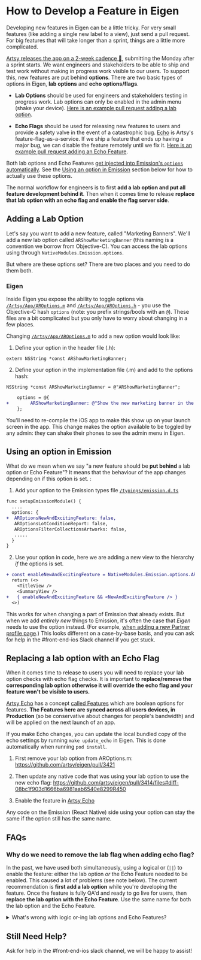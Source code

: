 # How to Develop a Feature in Eigen

Developing new features in Eigen can be a little tricky. For very small features (like adding a single new label to a view), just send a pull request. For big features that will take longer than a sprint, things are a little more complicated.

[Artsy releases the app on a 2-week cadence 🔐](https://www.notion.so/artsy/2-week-Release-Cadence-f3427549d9cb4d8b809ad16c57338c2d), submitting the Monday after a sprint starts. We want engineers and stakeholders to be able to ship and test work without making in progress work visible to our users. To support this, new features are put behind **options**. There are two basic types of options in Eigen, **lab options** and **echo options/flags**. 

- **Lab Options** should be used for engineers and stakeholders testing in progress work. Lab options can only be enabled in the admin menu (shake your device). [Here is an example pull request adding a lab option](https://github.com/artsy/eigen/pull/2934).

- **Echo Flags** should be used for releasing new features to users and provide a safety valve in the event of a catastrophic bug. [Echo](https://github.com/artsy/echo) is Artsy's feature-flag-as-a-service. If we ship a feature that ends up having a major bug, we can disable the feature remotely until we fix it. [Here is an example pull request adding an Echo Feature](https://github.com/artsy/eigen/pull/3414).

Both lab options and Echo Features [get injected into Emission's `options` automatically](https://github.com/artsy/eigen/blob/d9fd4a5c7a95204bda3c5728aa22b2c6e716e57f/Artsy/App/ARAppDelegate%2BEmission.m#L308-L321). See the [Using an option in Emission](#using-an-option-in-emission) section below for how to actually use these options.

The normal workflow for engineers is to first **add a lab option and put all feature development behind it**. Then when it comes time to release **replace that lab option with an echo flag and enable the flag server side**. 

## Adding a Lab Option

Let's say you want to add a new feature, called "Marketing Banners". We'll add a new lab option called `ARShowMarketingBanner` (this naming is a convention we borrow from Objective-C). You can access the lab options using through `NativeModules.Emission.options`.

But where are these options set? There are two places and you need to do them both.

### Eigen

Inside Eigen you expose the ability to toggle options via
[`/Artsy/App/AROptions.m`](https://github.com/artsy/eigen/blob/master/Artsy/App/AROptions.m) and [`/Artsy/App/AROptions.h`](https://github.com/artsy/eigen/blob/master/Artsy/App/AROptions.h) - you use the Objective-C hash `options` (note: you prefix strings/bools with an `@`). These files are a bit complicated but you only have to worry about changing in a few places.

Changing [`/Artsy/App/AROptions.m`](https://github.com/artsy/eigen/blob/master/Artsy/App/AROptions.m) to add a new option would look like:

1. Define your option in the header file (.h):

`extern NSString *const ARShowMarketingBanner;`

2. Define your option in the implementation file (.m) and add to the options hash:

`NSString *const ARShowMarketingBanner = @"ARShowMarketingBanner";`

```diff
    options = @{
+        ARShowMarketingBanner: @"Show the new marketing banner in the Artist page"
    };
```

You'll need to re-compile the iOS app to make this show up on your launch screen in the app.
This change makes the option available to be toggled by any admin: they can shake their phones to see the admin menu in Eigen.

## Using an option in Emission

What do we mean when we say "a new feature should be **put behind** a lab option or Echo Feature"? It means that the behaviour of the app changes depending on if this option is set. :

1. Add your option to the Emission types file [`/typings/emission.d.ts`](https://github.com/artsy/eigen/blob/master/typings/emission.d.ts)

```diff
func setupEmissionModule() {
  ....
  options: {
+  AROptionsNewAndExcitingFeature: false,
   AROptionsLotConditionReport: false,
   AROptionsFilterCollectionsArtworks: false,
   .....
  }
}
```

2. Use your option in code, here we are adding a new view to the hierarchy _if_ the options is set.

```diff
+ const enableNewAndExcitingFeature = NativeModules.Emission.options.AROptionsNewAndExcitingFeature
  return (<>
    <TitleView />
    <SummaryView />
+   { enableNewAndExcitingFeature && <NewAndExcitingFeature /> }
  <>)
```

This works for when changing a part of Emission that already exists. But when we add _entirely new_ things to Emission, it's often the case that _Eigen_ needs to use the option instead. (For example, [when adding a new Partner profile page](https://github.com/artsy/eigen/pull/2947).) This looks different on a case-by-base basis, and you can ask for help in the #front-end-ios Slack channel if you get stuck.

## Replacing a lab option with an Echo Flag

When it comes time to release to users you will need to replace your lab option checks with echo flag checks. It is important to **replace/remove the corresponding lab option otherwise it will override the echo flag and your feature won't be visible to users.** 

[Artsy Echo](https://github.com/artsy/echo) has a concept [called Features](https://echo-web-production.herokuapp.com/accounts/1/features) which are boolean options for features. **The Features here are synced across all users devices, in Production** (so be conservative about changes for people's bandwidth) and will be applied on the next launch of an app.

If you make Echo changes, you can update the local bundled copy of the echo settings by running `make update_echo` in Eigen. This is done automatically when running `pod install`.

1. First remove your lab option from AROptions.m:
https://github.com/artsy/eigen/pull/3421

2. Then update any native code that was using your lab option to use the new echo flag:
https://github.com/artsy/eigen/pull/3414/files#diff-08bc1f903d1666ba6981aab6540e8299R450

3. Enable the feature in [Artsy Echo](https://github.com/artsy/echo)

Any code on the Emission (React Native) side using your option can stay the same if the option still has the same name.

## FAQs

### Why do we need to remove the lab flag when adding echo flag?

In the past, we have used both simultaneously, using a logical or (`||`) to enable the feature: either the lab option _or_ the Echo Feature needed to be enabled. This caused a lot of problems (see note below). The current recommendation is **first add a lab option** while you're developing the feature. Once the feature is fully QA'd and ready to go live for users, then **replace the lab option with the Echo Feature**. Use the same name for both the lab option and the Echo Feature.

<details><summary>What's wrong with logic or-ing lab options and Echo Features?</summary>

The problem is that it conflates the responsibilities of lab options and Echo Features. Lab options are used for admins to see in-progress work; Echo Features are a safety valve so we can disable new features in the event of a catastrophic bug. If we ship a build that respects the Echo Feature but only has in-progress work, then users who install that version but don't upgrade to the fully-featured version will see that in-progress work.

</details>

## Still Need Help?

Ask for help in the #front-end-ios slack channel, we will be happy to assist!
